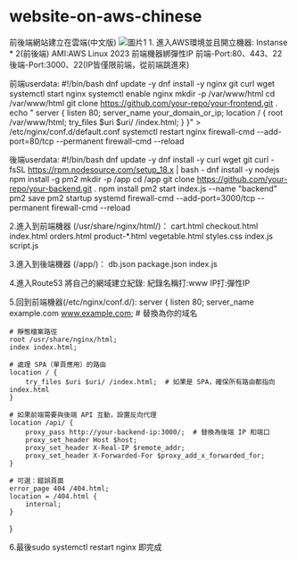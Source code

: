 # website-on-aws-chinese
前後端網站建立在雲端(中文版)
![圖片1](https://github.com/user-attachments/assets/a50a3907-1ac4-49c7-90f0-3249590cabf3)
1.
進入AWS環境並且開立機器:
Instanse * 2(前後端)
AMI:AWS Linux 2023
前端機器綁彈性IP
前端-Port:80、443、22
後端-Port:3000、22(IP皆僅限前端，從前端跳進來)

前端userdata:
#!/bin/bash
dnf update -y
dnf install -y nginx git curl wget
systemctl start nginx
systemctl enable nginx
mkdir -p /var/www/html
cd /var/www/html
git clone https://github.com/your-repo/your-frontend.git .
echo "
server {
    listen 80;
    server_name your_domain_or_ip;
    location / {
        root /var/www/html;
        try_files \$uri \$uri/ /index.html;
    }
}" > /etc/nginx/conf.d/default.conf
systemctl restart nginx
firewall-cmd --add-port=80/tcp --permanent
firewall-cmd --reload

後端userdata:
#!/bin/bash
dnf update -y
dnf install -y curl wget git
curl -fsSL https://rpm.nodesource.com/setup_18.x | bash -
dnf install -y nodejs
npm install -g pm2
mkdir -p /app
cd /app
git clone https://github.com/your-repo/your-backend.git .
npm install
pm2 start index.js --name "backend"
pm2 save
pm2 startup systemd
firewall-cmd --add-port=3000/tcp --permanent
firewall-cmd --reload

2.進入到前端機器 (/usr/share/nginx/html/)：
cart.html
checkout.html
index.html
orders.html
product-*.html
vegetable.html
styles.css
index.js
script.js

3.進入到後端機器 (/app/)：
db.json
package.json
index.js 

4.進入Route53
將自己的網域建立紀錄:
紀錄名稱打:www
IP打:彈性IP

5.回到前端機器(/etc/nginx/conf.d/):
server {
    listen 80;
    server_name example.com www.example.com;  # 替換為你的域名

    # 靜態檔案路徑
    root /usr/share/nginx/html;
    index index.html;

    # 處理 SPA（單頁應用）的路由
    location / {
        try_files $uri $uri/ /index.html;  # 如果是 SPA，確保所有路由都指向 index.html
    }

    # 如果前端需要與後端 API 互動，設置反向代理
    location /api/ {
        proxy_pass http://your-backend-ip:3000/;  # 替換為後端 IP 和端口
        proxy_set_header Host $host;
        proxy_set_header X-Real-IP $remote_addr;
        proxy_set_header X-Forwarded-For $proxy_add_x_forwarded_for;
    }

    # 可選：錯誤頁面
    error_page 404 /404.html;
    location = /404.html {
        internal;
    }
}

6.最後sudo systemctl restart nginx
即完成
